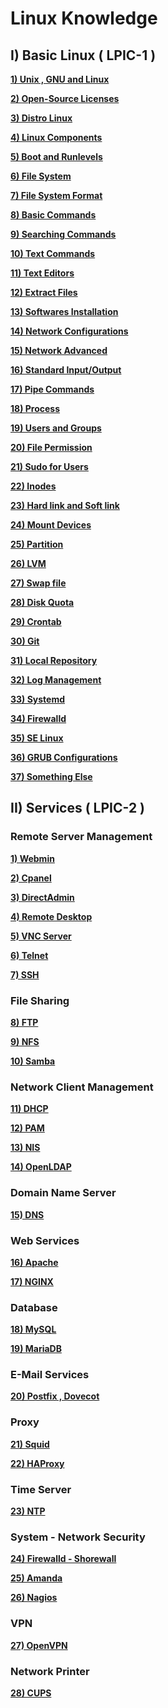 # **Linux Knowledge**

## **I) Basic Linux ( LPIC-1 )**

[**1) Unix , GNU and Linux**](docs/Basic%20Linux/01_Unix_GNU_Linux.md)

[**2) Open-Source Licenses**](docs/Basic%20Linux/02_Open-Source_Licenses.md)

[**3) Distro Linux**](docs/Basic%20Linux/04_Distro_Linux.md)

[**4) Linux Components**](docs/Basic%20Linux/05_Linux_Components.md)

[**5) Boot and Runlevels**](docs/Basic%20Linux/06_Boot_and_Runlevels.md)

[**6) File System**](docs/Basic%20Linux/07_File_System.md)

[**7) File System Format**](docs/Basic%20Linux/20_File_System_Format.md)

[**8) Basic Commands**](docs/Basic%20Linux/08_Basic_Commands.md)

[**9) Searching Commands**](docs/Basic%20Linux/10_Searching_Commands.md)

[**10) Text Commands**](docs/Basic%20Linux/09_Text_Commands.md)

[**11) Text Editors**](docs/Basic%20Linux/15_Text_Editors.md)

[**12) Extract Files**](docs/Basic%20Linux/13_Extract_Files.md)

[**13) Softwares Installation**](docs/Basic%20Linux/14_Software_Installation.md)

[**14) Network Configurations**](docs/Basic%20Linux/12_Network_Configuration.md)

[**15) Network Advanced**](docs/Basic%20Linux/42_Network_Advanced.md)

[**16) Standard Input/Output**](docs/Basic%20Linux/16_Standard_Input_Output.md)

[**17) Pipe Commands**](docs/Basic%20Linux/17_Pipe_Commands.md)

[**18) Process**](docs/Basic%20Linux/11_Process.md)

[**19) Users and Groups**](docs/Basic%20Linux/18_User_and_Group.md)

[**20) File Permission**](docs/Basic%20Linux/19_File_Permissions.md)

[**21) Sudo for Users**](docs/Basic%20Linux/27_Root_permission_for_user.md)

[**22) Inodes**](docs/Basic%20Linux/21_Inode.md)

[**23) Hard link and Soft link**](docs/Basic%20Linux/22_Hard_link_Soft_link.md)

[**24) Mount Devices**](docs/Basic%20Linux/23_Mount_Devices.md)

[**25) Partition**](docs/Basic%20Linux/24_Partition.md)

[**26) LVM**](docs/Basic%20Linux/25_LVM.md)

[**27) Swap file**](docs/Basic%20Linux/28_Swap_file.md)

[**28) Disk Quota**](docs/Basic%20Linux/29_Disk_Quota.md)

[**29) Crontab**](docs/Basic%20Linux/32_Crontab.md)

[**30) Git**](docs/Basic%20Linux/38_Git.md)

[**31) Local Repository**](docs/Basic%20Linux/43_Local_Repository.md)

[**32) Log Management**](docs/Basic%20Linux/40_Log_Management.md)

[**33) Systemd**](docs/Basic%20Linux/36_Systemd.md)

[**34) Firewalld**](docs/Basic%20Linux/39_Firewalld.md)

[**35) SE Linux**](docs/Basic%20Linux/26_SE_Linux.md)

[**36) GRUB Configurations**](docs/Basic%20Linux/35_GRUB_Configuration.md)

[**37) Something Else**](#)

## **II) Services ( LPIC-2 )**

### **Remote Server Management**

[**1) Webmin**]()

[**2) Cpanel**]()

[**3) DirectAdmin**]()

[**4) Remote Desktop**]()

[**5) VNC Server**]()

[**6) Telnet**]()

[**7) SSH**]()

### **File Sharing**

[**8) FTP**]()

[**9) NFS**]()

[**10) Samba**]()

### **Network Client Management**

[**11) DHCP**]()

[**12) PAM**]()

[**13) NIS**]()

[**14) OpenLDAP**]()

### **Domain Name Server**

[**15) DNS**]()

### **Web Services**

[**16) Apache**]()

[**17) NGINX**]()

### **Database**

[**18) MySQL**]()

[**19) MariaDB**]()

### **E-Mail Services**

[**20) Postfix , Dovecot**]()

### **Proxy**

[**21) Squid**]()

[**22) HAProxy**]()

### **Time Server**

[**23) NTP**]()

### **System - Network Security**

[**24) Firewalld - Shorewall**]()

[**25) Amanda**]()

[**26) Nagios**]()

### **VPN**

[**27) OpenVPN**]()

### **Network Printer**

[**28) CUPS**]()
